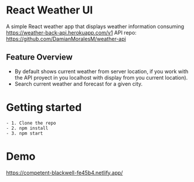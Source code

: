 # React Weather UI 

A simple React weather app that displays weather information consuming https://weather-back-api.herokuapp.com/v1
API repo: https://github.com/DamianMoralesM/weather-api

## Feature Overview
- By default shows current weather from server location, if you work with the API proyect in you localhost with display from you current location).
- Search current weather and forecast for a given city.

# Getting started
```
- 1. Clone the repo
- 2. npm install
- 3. npm start
```
# Demo

https://competent-blackwell-fe45b4.netlify.app/

